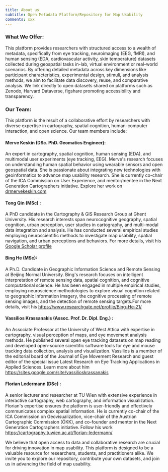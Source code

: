 ```yaml
---
title: About us
subtitle: Open Metadata Platform/Repository for Map Usability
comments: xxx
---
```


### What We Offer:
This platform provides researchers with structured access to a wealth of metadata, specifically from eye tracking, neuroimaging (EEG, fMRI), and human sensing (EDA, cardiovascular activity, skin temperature) datasets collected during geospatial tasks in-lab, virtual environment or real-world scenarios. By offering detailed metadata across key dimensions like participant characteristics, experimental design, stimuli, and analysis methods, we aim to facilitate data discovery, reuse, and comparative analysis. We link directly to open datasets shared on platforms such as Zenodo, Harvard Dataverse, figshare promoting accessibility and transparency.

### Our Team:
This platform is the result of a collaborative effort by researchers with diverse expertise in cartography, spatial cognition, human-computer interaction, and open science. Our team members include:

#### Merve Keskin (DSc. PhD. Geomatics Engineer): 
An expert in cartography, spatial cognition, human sensing (EDA), and multimodal user experiments (eye tracking, EEG). Merve's research focuses on understanding human spatial behavior using wearable sensors and open geospatial data. She is passionate about integrating new technologies with geoinformatics to advance map usability research. She is currently co-chair of the ICA Commission on User Experience, and mentor/mentee in the Next Generation Cartographers initiative. Explore her work on [drmervekeskin.com](https://drmervekeskin.wordpress.com/)

#### Tong Qin (MSc) : 
A PhD candidate in the Cartography & GIS Research Group at Ghent University. His research interests span neurocognitive geography, spatial cognition, urban perception, user studies in cartography, and multi-modal data integration and analysis. He has conducted several empirical studies employing neuroscientific methods to investigate map usability, spatial navigation, and urban perceptions and behaviors. For more details, visit his [Google Scholar profile](https://scholar.google.com/citations?user=ToNMO4kAAAAJ&hl=en&oi=sra)

####  Bing He (MSc): 
A Ph.D. Candidate in Geographic Information Science and Remote Sensing at Beijing Normal University. Bing's research focuses on intelligent interpretation of remote sensing data, spatial cognition, and cognitive computational science. He has been engaged in multiple empirical studies, employing neuroscience methodologies to explore visual cognition related to geographic information imagery, the cognitive processing of remote sensing images, and the detection of remote sensing targets.For more details, visit his https://www.researchgate.net/profile/Bing-He-21/

#### Vassilios Krassanakis (Assoc. Prof. Dr. Dipl. Eng.) : 
An Associate Professor at the University of West Attica with expertise in cartography, visual perception of maps, and eye movement analysis methods. He published several open eye tracking datasets on map reading and developed open-source scientific software tools for eye and mouse tracking data collection, analysis and visualization. Vassilios is a member of the editorial board of the Journal of Eye Movement Research and guest editor of the special issue Latest Research on Eye Tracking Applications in Applied Sciences. Learn more about him https://sites.google.com/site/vassilioskrassanakis

#### Florian Ledermann (DSc) : 
A senior lecturer and researcher at TU Wien with extensive experience in interactive cartography, web cartography, and information visualization. Florian's expertise ensures the platform is user-friendly and effectively communicates complex spatial information. He is currently co-chair of the ICA Commission on Geovisualization, vice-chair of the Austrian Cartographic Commission (ÖKK), and co-founder and mentor in the Next Generation Cartographers initiative. Follow his work https://cartography.tuwien.ac.at/florian-ledermann/

We believe that open access to data and collaborative research are crucial for driving innovation in map usability. This platform is designed to be a valuable resource for researchers, students, and practitioners alike. We invite you to explore our repository, contribute your own datasets, and join us in advancing the field of map usability.


